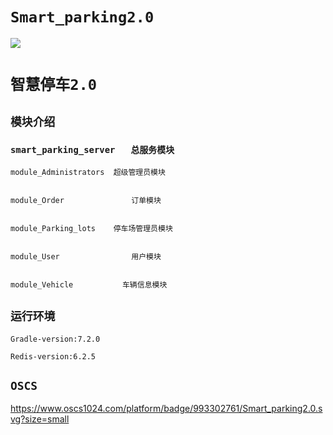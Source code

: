 # `Smart_parking2.0`

<a href="https://www.oscs1024.com/project/oscs/993302761/Smart_parking2.0?ref=badge_small" alt="OSCS Status"><img src="https://www.oscs1024.com/platform/badge/993302761/Smart_parking2.0.svg?size=small"/></a>

# `智慧停车2.0`

## `模块介绍`

### `smart_parking_server	总服务模块`
	

	module_Administrators  超级管理员模块


	module_Order	           订单模块


	module_Parking_lots    停车场管理员模块


	module_User                用户模块


	module_Vehicle           车辆信息模块


## `运行环境`

	Gradle-version:7.2.0

	Redis-version:6.2.5

## `OSCS`
https://www.oscs1024.com/platform/badge/993302761/Smart_parking2.0.svg?size=small


